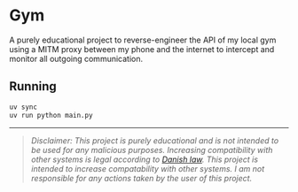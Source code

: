 # Gym

A purely educational project to reverse-engineer the API of my local gym using a MITM proxy between my phone and the internet to intercept and monitor all outgoing communication.

## Running

```sh
uv sync
uv run python main.py
```

---

> _*Disclaimer:* This project is purely educational and is not intended to be used for any malicious purposes. Increasing compatibility with other systems is legal according to [Danish law](https://www.retsinformation.dk/eli/lta/1992/1010). This project is intended to increase compatability with other systems. I am not responsible for any actions taken by the user of this project._
